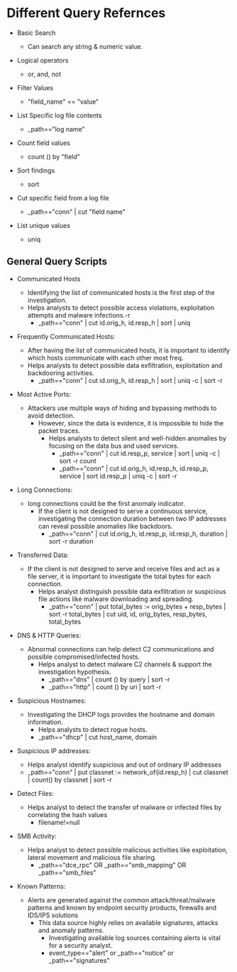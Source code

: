 # Different Query Refernces

- Basic Search
  - Can search any string & numeric value.

- Logical operators
  - or, and, not

- Filter Values
  - "field_name" == "value"

- List Specific log file contents
  - _path=="log name"

- Count field values
  - count () by "field"

- Sort findings
  - sort

- Cut specific field from a log file
  - _path=="conn" | cut "field name"

- List unique values
  - uniq

## General Query Scripts

- Communicated Hosts
  - Identifying the list of communicated hosts is the first step of the investigation.
  - Helps analysts to detect possible access violations, exploitation attempts and malware infections.-r
    - _path=="conn" | cut id.orig_h, id.resp_h | sort | uniq

- Frequently Communicated Hosts:
  - After having the list of communicated hosts, it is important to identify which hosts communicate with each other most freq.
  - Helps analysts to detect possible data exfiltration, exploitation and backdooring activities.
    - _path=="conn" | cut id.orig_h, id.resp_h | sort | uniq -c | sort -r

- Most Active Ports:
  - Attackers use multiple ways of hiding and bypassing methods to avoid detection.
    - However, since the data is evidence, it is impossible to hide the packet traces.
      - Helps analysts to detect silent and well-hidden anomalies by focusing on the data bus and used services.
        - _path=="conn" | cut id.resp_p, service | sort | uniq -c | sort -r count
        - _path=="conn" | cut id.orig_h, id.resp_h, id.resp_p, service | sort id.resp_p | uniq -c | sort -r

- Long Connections:
  - long connections could be the first anomaly indicator.
    - If the client is not designed to serve a continuous service, investigating the connection duration between two IP addresses can reveal possible anomalies like backdoors.
      - _path=="conn" | cut id.orig_h, id.resp_p, id.resp_h, duration | sort -r duration

- Transferred Data:
  - If the client is not designed to serve and receive files and act as a file server, it is important to investigate the total bytes for each connection.
    - Helps analyst distinguish possible data exfiltration or suspicious file actions like malware downloading and spreading.
      - _path=="conn" | put total_bytes := orig_bytes + resp_bytes | sort -r total_bytes | cut uid, id, orig_bytes, resp_bytes, total_bytes

- DNS & HTTP Queries:
  - Abnormal connections can help detect C2 communications and possible compromised/infected hosts.
    - Helps analyst to detect malware C2 channels & support the investigation hypothesis.
      - _path=="dns" | count () by query | sort -r
      - _path=="http" | count () by uri | sort -r

- Suspicious Hostnames:
  - Investigating the DHCP logs provides the hostname and domain information.
    - Helps analysts to detect rogue hosts.
    - _path=="dhcp" | cut host_name, domain

- Suspicious IP addresses:
  - Helps analyst identify suspicious and out of ordinary IP addresses
  - _path=="conn" | put classnet := network_of(id.resp_h) | cut classnet | count() by classnet | sort -r

- Detect Files:
  - Helps analyst to detect the transfer of malware or infected files by correlating the hash values
    - filename!=null

- SMB Activity:
  - Helps analyst to detect possible malicious activities like exploitation, lateral movement and malicious file sharing.
    - _path=="dce_rpc" OR _path=="smb_mapping" OR _path=="smb_files"

- Known Patterns:
  - Alerts are generated against the common attack/threat/malware patterns and known by endpoint security products, firewalls and IDS/IPS solutions
    - This data source highly relies on available signatures, attacks and anomaly patterns.
      - Investigating available log sources containing alerts is vital for a security analyst.
      - event_type=="alert" or _path=="notice" or _path=="signatures"

